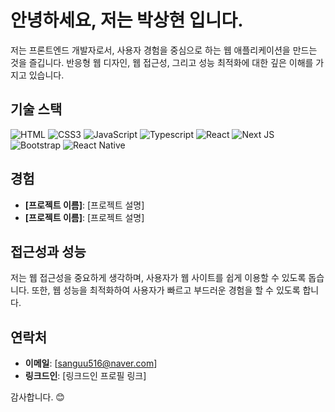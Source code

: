 # 안녕하세요, 저는 박상현 입니다.

저는 프론트엔드 개발자로서, 사용자 경험을 중심으로 하는 웹 애플리케이션을 만드는 것을 즐깁니다. 반응형 웹 디자인, 웹 접근성, 그리고 성능 최적화에 대한 깊은 이해를 가지고 있습니다. 

## 기술 스택

![HTML](https://img.shields.io/badge/HTML5-E34F26?style=for-the-badge&logo=html5&logoColor=white 'HTML')
![CSS3](https://img.shields.io/badge/CSS3-1572B6?style=for-the-badge&logo=css3&logoColor=white 'CSS')
![JavaScript](https://img.shields.io/badge/JavaScript-F7DF1E?style=for-the-badge&logo=javascript&logoColor=black 'JavaScript')
![Typescript](https://img.shields.io/badge/TypeScript-007ACC?style=for-the-badge&logo=typescript&logoColor=white 'Typescript')
![React](https://img.shields.io/badge/React-20232A?style=for-the-badge&logo=react&logoColor=61DAFB 'React')
![Next JS](https://img.shields.io/badge/Next-black?style=for-the-badge&logo=next.js&logoColor=white 'Next.js')
![Bootstrap](https://img.shields.io/badge/Bootstrap-563D7C?style=for-the-badge&logo=bootstrap&logoColor=white 'Bootstrap') ![React Native](https://img.shields.io/badge/React_Native-20232A?style=for-the-badge&logo=react&logoColor=61DAFB 'React Native')
## 경험

- **[프로젝트 이름]**: [프로젝트 설명]
- **[프로젝트 이름]**: [프로젝트 설명]

## 접근성과 성능

저는 웹 접근성을 중요하게 생각하며, 사용자가 웹 사이트를 쉽게 이용할 수 있도록 돕습니다. 또한, 웹 성능을 최적화하여 사용자가 빠르고 부드러운 경험을 할 수 있도록 합니다.

## 연락처

- **이메일**: [sanguu516@naver.com]
- **링크드인**: [링크드인 프로필 링크]

감사합니다. 😊
